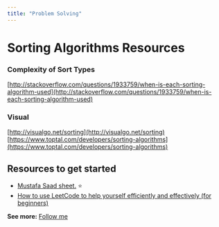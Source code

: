 ```yaml
---
title: "Problem Solving"
---
```


# Sorting Algorithms Resources

### Complexity of Sort Types
[http://stackoverflow.com/questions/1933759/when-is-each-sorting-algorithm-used](http://stackoverflow.com/questions/1933759/when-is-each-sorting-algorithm-used)

### Visual
[http://visualgo.net/sorting](http://visualgo.net/sorting)
[https://www.toptal.com/developers/sorting-algorithms](https://www.toptal.com/developers/sorting-algorithms)

## Resources to get started
- [Mustafa Saad sheet.](https://goo.gl/unDETI) ⭐️
- [How to use LeetCode to help yourself efficiently and effectively (for beginners)](https://leetcode.com/discuss/career/450215/How-to-use-LeetCode-to-help-yourself-efficiently-and-effectively-(for-beginners))

**See more:**
[Follow me](problem-solving/me-on-problem-solving.md)
